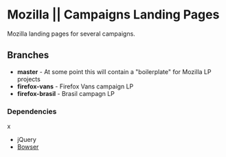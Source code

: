 # Mozilla || Campaigns Landing Pages

Mozilla landing pages for several campaigns.

## Branches

* **master** - At some point this will contain a "boilerplate" for Mozilla LP projects
* **firefox-vans** - Firefox Vans campaign LP
* **firefox-brasil** - Brasil campagn LP

### Dependencies
x
* jQuery
* [Bowser](https://github.com/ded/bowser)